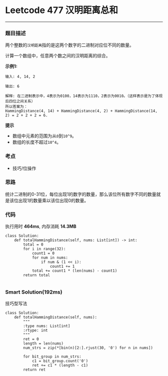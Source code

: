 # Leetcode 477 汉明距离总和
***
### 题目描述
两个整数的`汉明距离`指的是这两个数字的二进制对应位不同的数量。  

计算一个数组中，任意两个数之间的汉明距离的综合。   

**示例1:**   
	
	输入: 4, 14, 2

	输出: 6

	解释: 在二进制表示中，4表示为0100，14表示为1110，2表示为0010。（这样表示是为了体现后四位之间关系）
	所以答案为：
	HammingDistance(4, 14) + HammingDistance(4, 2) + HammingDistance(14, 2) = 2 + 2 + 2 = 6.

**提示**

* 数组中元素的范围为从`0`到`10^9`。
* 数组的长度不超过`10^4`。

### 考点

* 技巧/位操作

### 思路
统计二进制的0-31位，每位出现1的数字的数量，那么该位所有数字不同的数量就是该位出现1的数量乘以该位出现0的数量。

### 代码  
执行用时 **464ms**, 内存消耗 **14.3MB**

```
class Solution:
    def totalHammingDistance(self, nums: List[int]) -> int:
        total = 0
        for i in range(32):
            count1 = 0
            for num in nums:
                if num & (1 << i):
                    count1 += 1
            total += count1 * (len(nums) - count1)
        return total
              
```

### Smart Solution(192ms)
技巧型写法

```
class Solution:
    def totalHammingDistance(self, nums):
        """
        :type nums: List[int]
        :rtype: int
        """
        ret = 0
        length = len(nums)
        num_strs = zip(*[bin(n)[2:].rjust(30, '0') for n in nums])
        
        for bit_group in num_strs:
            c1 = bit_group.count('0')
            ret += c1 * (length - c1)
        return ret
```





	
